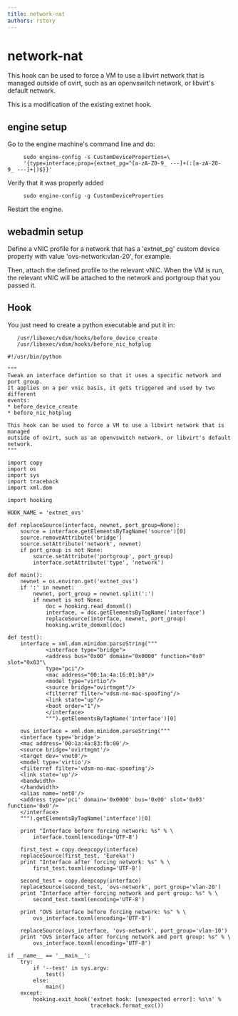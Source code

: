 ```yaml
---
title: network-nat
authors: rstory
---
```


# network-nat

This hook can be used to force a VM to use a libvirt network that is managed outside of ovirt, such as an openvswitch network, or libvirt's default network.

This is a modification of the existing extnet hook.

## engine setup

Go to the engine machine's command line and do:

         sudo engine-config -s CustomDeviceProperties=\
         '{type=interface;prop={extnet_pg=^[a-zA-Z0-9_ ---]+(:[a-zA-Z0-9_ ---]+|)$}}'

Verify that it was properly added

         sudo engine-config -g CustomDeviceProperties

Restart the engine.

## webadmin setup

Define a vNIC profile for a network that has a 'extnet_pg' custom device property with value 'ovs-network:vlan-20', for example.

Then, attach the defined profile to the relevant vNIC. When the VM is run, the relevant vNIC will be attached to the network and portgroup that you passed it.

## Hook

You just need to create a python executable and put it in:

       /usr/libexec/vdsm/hooks/before_device_create
       /usr/libexec/vdsm/hooks/before_nic_hotplug

    #!/usr/bin/python

    """
    Tweak an interface defintion so that it uses a specific network and port group.
    It applies on a per vnic basis, it gets triggered and used by two different
    events:
    * before_device_create
    * before_nic_hotplug

    This hook can be used to force a VM to use a libvirt network that is managed
    outside of ovirt, such as an openvswitch network, or libvirt's default network.
    """

    import copy
    import os
    import sys
    import traceback
    import xml.dom

    import hooking

    HOOK_NAME = 'extnet_ovs'

    def replaceSource(interface, newnet, port_group=None):
        source = interface.getElementsByTagName('source')[0]
        source.removeAttribute('bridge')
        source.setAttribute('network', newnet)
        if port_group is not None:
            source.setAttribute('portgroup', port_group)
            interface.setAttribute('type', 'network')

    def main():
        newnet = os.environ.get('extnet_ovs')
        if ':' in newnet:
            newnet, port_group = newnet.split(':')
            if newnet is not None:
                doc = hooking.read_domxml()
                interface, = doc.getElementsByTagName('interface')
                replaceSource(interface, newnet, port_group)
                hooking.write_domxml(doc)

    def test():
        interface = xml.dom.minidom.parseString("""
                <interface type="bridge">
                <address bus="0x00" domain="0x0000" function="0x0" slot="0x03"\
                type="pci"/>
                <mac address="00:1a:4a:16:01:b0"/>
                <model type="virtio"/>
                <source bridge="ovirtmgmt"/>
                <filterref filter="vdsm-no-mac-spoofing"/>
                <link state="up"/>
                <boot order="1"/>
                </interface>
                """).getElementsByTagName('interface')[0]

        ovs_interface = xml.dom.minidom.parseString("""
        <interface type='bridge'>
        <mac address='00:1a:4a:83:fb:00'/>
        <source bridge='ovirtmgmt'/>
        <target dev='vnet0'/>
        <model type='virtio'/>
        <filterref filter='vdsm-no-mac-spoofing'/>
        <link state='up'/>
        <bandwidth>
        </bandwidth>
        <alias name='net0'/>
        <address type='pci' domain='0x0000' bus='0x00' slot='0x03' function='0x0'/>
        </interface>
        """).getElementsByTagName('interface')[0]

        print "Interface before forcing network: %s" % \
            interface.toxml(encoding='UTF-8')

        first_test = copy.deepcopy(interface)
        replaceSource(first_test, 'Eureka!')
        print "Interface after forcing network: %s" % \
            first_test.toxml(encoding='UTF-8')

        second_test = copy.deepcopy(interface)
        replaceSource(second_test, 'ovs-network', port_group='vlan-20')
        print "Interface after forcing network and port group: %s" % \
            second_test.toxml(encoding='UTF-8')

        print "OVS interface before forcing network: %s" % \
            ovs_interface.toxml(encoding='UTF-8')

        replaceSource(ovs_interface, 'ovs-network', port_group='vlan-10')
        print "OVS interface after forcing network and port group: %s" % \
            ovs_interface.toxml(encoding='UTF-8')

    if __name__ == '__main__':
        try:
            if '--test' in sys.argv:
                test()
            else:
                main()
        except:
            hooking.exit_hook('extnet hook: [unexpected error]: %s\n' %
                              traceback.format_exc())
